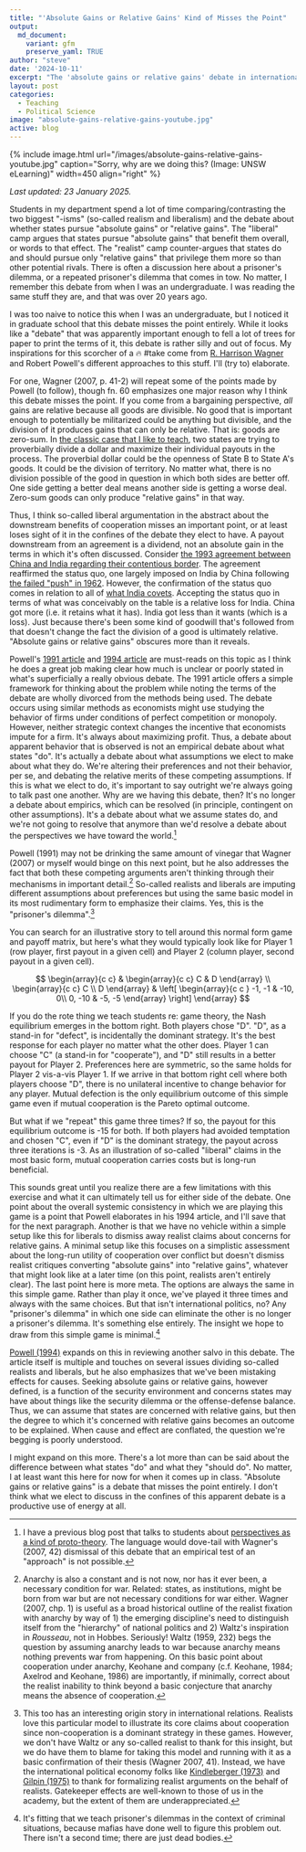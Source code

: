 ```yaml
---
title: "'Absolute Gains or Relative Gains' Kind of Misses the Point"
output:
  md_document:
    variant: gfm
    preserve_yaml: TRUE
author: "steve"
date: '2024-10-11'
excerpt: "The 'absolute gains or relative gains' debate in international relations theory is an odd one that should leave the third-party observer confused about what we're actually debating."
layout: post
categories:
  - Teaching
  - Political Science
image: "absolute-gains-relative-gains-youtube.jpg"
active: blog
---
```




{% include image.html url="/images/absolute-gains-relative-gains-youtube.jpg" caption="Sorry, why are we doing this? (Image: UNSW eLearning)" width=450 align="right" %}

*Last updated: 23 January 2025.*


Students in my department spend a lot of time comparing/contrasting the two biggest "-isms" (so-called realism and liberalism) and the debate about whether states pursue "absolute gains" or "relative gains". The "liberal" camp argues that states pursue "absolute gains"  that benefit them overall, or words to that effect. The "realist" camp counter-argues that states do and should pursue only "relative gains" that privilege them more so than other potential rivals. There is often a discussion here about a prisoner's dilemma, or a repeated prisoner's dilemma that comes in tow. No matter, I remember this debate from when I was an undergraduate. I was reading the same stuff they are, and that was over 20 years ago.

I was too naive to notice this when I was an undergraduate, but I noticed it in graduate school that this debate misses the point entirely. While it looks like a "debate" that was apparently important enough to fell a lot of trees for paper to print the terms of it, this debate is rather silly and out of focus. My inspirations for this scorcher of a 🔥 #take come from [R. Harrison Wagner](https://press.umich.edu/Books/W/War-and-the-State2) and Robert Powell's different approaches to this stuff. I'll (try to) elaborate.

For one, Wagner (2007, p. 41-2) will repeat some of the points made by Powell (to follow), though fn. 60 emphasizes one major reason why I think this debate misses the point. If you come from a bargaining perspective, *all* gains are relative because all goods are divisible. No good that is important enough to potentially be militarized could be anything but divisible, and the division of it produces gains that can only be relative. That is: goods are zero-sum. In [the classic case that I like to teach](http://svmiller.com/blog/2021/09/rationalist-explanations-war/), two states are trying to proverbially divide a dollar and maximize their individual payouts in the process. The proverbial dollar could be the openness of State B to State A's goods. It could be the division of territory. No matter what, there is no division possible of the good in question in which both sides are better off. One side getting a better deal means another side is getting a worse deal. Zero-sum goods can only produce "relative gains" in that way.

Thus, I think so-called liberal argumentation in the abstract about the downstream benefits of cooperation misses an important point, or at least loses sight of it in the confines of the debate they elect to have. A payout downstream from an agreement is a dividend, not an absolute gain in the terms in which it's often discussed. Consider [the 1993 agreement between China and India regarding their contentious border](https://en.wikipedia.org/wiki/Border_Peace_and_Tranquility_Agreement,_1993). The agreement reaffirmed the status quo, one largely imposed on India by China following [the failed "push" in 1962](https://en.wikipedia.org/wiki/Sino-Indian_War). However, the confirmation of the status quo comes in relation to all of [what India covets](https://en.wikipedia.org/wiki/Sino-Indian_border_dispute). Accepting the status quo in terms of what was conceivably on the table is a relative loss for India. China got more (i.e. it retains what it has). India got less than it wants (which is a loss). Just because there's been some kind of goodwill that's followed from that doesn't change the fact the division of a good is ultimately relative. "Absolute gains or relative gains" obscures more than it reveals.

Powell's [1991 article](https://doi.org/10.2307/1963947) and [1994 article](https://doi.org/10.1017/S0020818300028204) are must-reads on this topic as I think he does a great job making clear how much is unclear or poorly stated in what's superficially a really obvious debate. The 1991 article offers a simple framework for thinking about the problem while noting the terms of the debate are wholly divorced from the methods being used. The debate occurs using similar methods as economists might use studying the behavior of firms under conditions of perfect competition or monopoly. However, neither strategic context changes the incentive that economists impute for a firm. It's always about maximizing profit. Thus, a debate about apparent behavior that is observed is not an empirical debate about what states "do". It's actually a debate about what assumptions we elect to make about what they do. We're altering their preferences and not their behavior, per se, and debating the relative merits of these competing assumptions. If this is what we elect to do, it's important to say outright we're always going to talk past one another. Why are we having this debate, then? It's no longer a debate about empirics, which can be resolved (in principle, contingent on other assumptions). It's a debate about what we assume states do, and we're not going to resolve that anymore than we'd resolve a debate about the perspectives we have toward the world.[^seealso] 

<!-- Ignore for the moment that Powell (1991, 1310) contends that any use of the prisoner's dilemma in which an actor can be eliminated is no longer a prisoner's dilemma. That misapplication of a simple model and misinterpretation of its parameters are important details, but we're always going to talk past one another. Why are we having this debate, then? It's no longer a debate about empirics, which can be resolved. It's a debate about what we assume states do, and we're not going to resolve that anymore than we'd resolve a debate about the perspectives we have toward the world.[^seealso]  -->

[^seealso]: I have a previous blog post that talks to students about [perspectives as a kind of proto-theory](http://svmiller.com/blog/2024/05/assorted-tips-for-student-theses/#pickatheory). The language would dove-tail with Wagner's (2007, 42) dismissal of this debate that an empirical test of an "approach" is not possible.

Powell (1991) may not be drinking the same amount of vinegar that Wagner (2007) or myself would binge on this next point, but he also addresses the fact that both these competing arguments aren't thinking through their mechanisms in important detail.[^anarchy] So-called realists and liberals are imputing different assumptions about preferences but using the same basic model in its most rudimentary form to emphasize their claims. Yes, this is the "prisoner's dilemma".[^kindel]

You can search for an illustrative story to tell around this normal form game and payoff matrix, but here's what they would typically look like for Player 1 (row player, first payout in a given cell) and Player 2 (column player, second payout in a given cell). 

$$
\begin{array}{c c} &
\begin{array}{c c} C & D 
\end{array}
\\
\begin{array}{c c}
C \\
D
\end{array}
&
\left[
\begin{array}{c c }
-1, -1 & -10, 0\\
0, -10 &  -5, -5 
\end{array}
\right]
\end{array}
$$

If you do the rote thing we teach students re: game theory, the Nash equilibrium emerges in the bottom right. Both players chose "D". "D", as a stand-in for "defect", is incidentally the dominant strategy. It's the best response for each player no matter what the other does. Player 1 can choose "C" (a stand-in for "cooperate"), and "D" still results in a better payout for Player 2. Preferences here are symmetric, so the same holds for Player 2 vis-a-vis Player 1. If we arrive in that bottom right cell where both players choose "D", there is no unilateral incentive to change behavior for any player. Mutual defection is the only equilibrium outcome of this simple game even if mutual cooperation is the Pareto optimal outcome.

But what if we "repeat" this game three times? If so, the payout for this equilibrium outcome is -15 for both. If both players had avoided temptation and chosen "C", even if "D" is the dominant strategy, the payout across three iterations is -3. As an illustration of so-called "liberal" claims in the most basic form, mutual cooperation carries costs but is long-run beneficial.

This sounds great until you realize there are a few limitations with this exercise and what it can ultimately tell us for either side of the debate. One point about the overall systemic consistency in which we are playing this game is a point that Powell elaborates in his 1994 article, and I'll save that for the next paragraph. Another is that we have no vehicle within a simple setup like this for liberals to dismiss away realist claims about concerns for relative gains. A minimal setup like this focuses on a simplistic assessment about the long-run utility of cooperation over conflict but doesn't dismiss realist critiques converting "absolute gains" into "relative gains", whatever that might look like at a later time (on this point, realists aren't entirely clear). The last point here is more meta. The options are always the same in this simple game. Rather than play it once, we've played it three times and always with the same choices. But that isn't international politics, no? Any "prisoner's dilemma" in which one side can eliminate the other is no longer a prisoner's dilemma. It's something else entirely. The insight we hope to draw from this simple game is minimal.[^mafia]

[^mafia]: It's fitting that we teach prisoner's dilemmas in the context of criminal situations, because mafias have done well to figure this problem out. There isn't a second time; there are just dead bodies.

[^anarchy]: Anarchy is also a constant and is not now, nor has it ever been, a necessary condition for war. Related: states, as institutions, might be born from war but are not necessary conditions for war either. Wagner (2007, chp. 1) is useful as a broad historical outline of the realist fixation with anarchy by way of 1) the emerging discipline's need to distinguish itself from the "hierarchy" of national politics and 2) Waltz's inspiration in *Rousseau*, not in Hobbes. Seriously! Waltz (1959, 232) begs the question by assuming anarchy leads to war because anarchy means nothing prevents war from happening. On this basic point about cooperation under anarchy, Keohane and company (c.f. Keohane, 1984; Axelrod and Keohane, 1986) are importantly, if minimally, correct about the realist inability to think beyond a basic conjecture that anarchy means the absence of cooperation.

[^kindel]: This too has an interesting origin story in international relations. Realists love this particular model to illustrate its core claims about cooperation since non-cooperation is a dominant strategy in these games. However, we don't have Waltz or any so-called realist to thank for this insight, but we do have them to blame for taking this model and running with it as a basic confirmation of their thesis (Wagner 2007, 41). Instead, we have the international political economy folks like [Kindleberger (1973)](https://www.ucpress.edu/book/9780520275850/the-world-in-depression-1929-1939) and [Gilpin (1975)](https://www.amazon.com/U-S-Power-Multinational-Corporation-international/dp/B01F7XE1W2) to thank for formalizing realist arguments on the behalf of realists. Gatekeeper effects are well-known to those of us in the academy, but the extent of them are underappreciated.

[Powell (1994)](https://doi.org/10.1017/S0020818300028204) expands on this in reviewing another salvo in this debate. The article itself is multiple and touches on several issues dividing so-called realists and liberals, but he also emphasizes that we've been mistaking effects for causes. Seeking absolute gains or relative gains, however defined, is a function of the security environment and concerns states may have about things like the security dilemma or the offense-defense balance. Thus, we can assume that states are concerned with relative gains, but then the degree to which it's concerned with relative gains becomes an outcome to be explained. When cause and effect are conflated, the question we're begging is poorly understood.

I might expand on this more. There's a lot more than can be said about the difference between what states "do" and what they "should do". No matter, I at least want this here for now for when it comes up in class. "Absolute gains or relative gains" is a debate that misses the point entirely. I don't think what we elect to discuss in the confines of this apparent debate is a productive use of energy at all.
